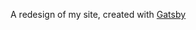 A redesign of my site, created with <a href="https://www.gatsbyjs.com/" target="_blank" title="Gatsby">Gatsby</a>